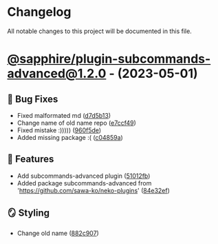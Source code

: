 # Changelog

All notable changes to this project will be documented in this file.

# [@sapphire/plugin-subcommands-advanced@1.2.0](https://github.com/overwolfdev/plugins/tree/@sapphire/plugin-subcommands-advanced@1.2.0) - (2023-05-01)

## 🐛 Bug Fixes

- Fixed malformated md ([d7d5b13](https://github.com/overwolfdev/plugins/commit/d7d5b13a15723c50c13f67fee68415da71c142c0))
- Change name of old name repo ([e7ccf49](https://github.com/overwolfdev/plugins/commit/e7ccf4909cb182d6ed17df3be77d569f19f27b68))
- Fixed mistake :))))) ([960f5de](https://github.com/overwolfdev/plugins/commit/960f5decfd09a112e4a9cd499e0f2bdcce46bf02))
- Added missing package :( ([c04859a](https://github.com/overwolfdev/plugins/commit/c04859a21edb285bbe265df9a73e0d0441d5d2d3))

## 🚀 Features

- Add subcommands-advanced plugin  ([51012fb](https://github.com/overwolfdev/plugins/commit/51012fb97e8f127dbcc3212fa13c6d1f04ab9a4f))
- Added package subcommands-advanced from 'https://github.com/sawa-ko/neko-plugins' ([84e32ef](https://github.com/overwolfdev/plugins/commit/84e32ef4fd6d2d978fa1b4795395de8daf6f1da7))

## 🪞 Styling

- Change old name ([882c907](https://github.com/overwolfdev/plugins/commit/882c907ba5aafedc412e5495a426a5782af91616))

